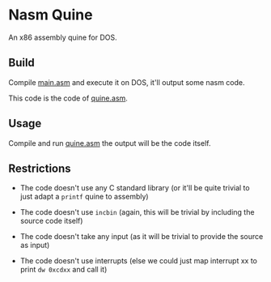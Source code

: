 # Nasm Quine

An x86 assembly quine for DOS.

## Build

Compile [main.asm](./main.asm) and execute it on DOS, it'll output some nasm code.

This code is the code of [quine.asm](./quine.asm). 

## Usage

Compile and run [quine.asm](./quine.asm) the output will be the code itself.

## Restrictions 

- The code doesn't use any C standard library (or it'll be quite trivial to just adapt a `printf` quine to assembly)

- The code doesn't use `incbin` (again, this will be trivial by including the source code itself)

- The code doesn't take any input (as it will be trivial to provide the source as input)

- The code doesn't use interrupts (else we could just map interrupt xx to print `dw 0xcdxx` and call it)
